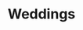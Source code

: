 ---
title: Weddings
image: "http://images.magnifiedjoy.com/Home/hompage-splash-crested-butte-lauren-matt-wedding.jpg"
link-label: "View More Weddings"
link: wedding
---